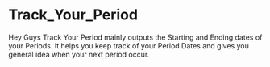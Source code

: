 # Track_Your_Period
Hey Guys
Track Your Period mainly outputs the Starting and Ending dates of your Periods.
It helps you keep track of your Period Dates and gives you general idea when your next period occur.
